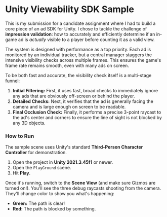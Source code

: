# Unity Viewability SDK Sample

This is my submission for a candidate assignment where I had to build a core piece of an ad SDK for Unity. I chose to tackle the challenge of **impression validation**: how to accurately and efficiently determine if an in-game ad is *actually* visible to a player before counting it as a valid view.

The system is designed with performance as a top priority. Each ad is monitored by an individual tracker, but a central manager staggers the intensive visibility checks across multiple frames. This ensures the game's frame rate remains smooth, even with many ads on screen.

To be both fast and accurate, the visibility check itself is a multi-stage funnel:

1.  **Initial Filtering:** First, it uses fast, broad checks to immediately ignore any ads that are obviously off-screen or behind the player.
2.  **Detailed Checks:** Next, it verifies that the ad is generally facing the camera and is large enough on screen to be readable.
3.  **Final Occlusion Check:** Finally, it performs a precise 3-point raycast to the ad's center and corners to ensure the line of sight is not blocked by any 3D objects.

### How to Run

The sample scene uses Unity's standard **Third-Person Character Controller** for demonstration.

1.  Open the project in **Unity 2021.3.45f1** or newer.
2.  Open the `PlayGround` scene.
3.  Hit **Play**.

Once it's running, switch to the **Scene View** (and make sure Gizmos are turned on!). You'll see the three debug raycasts shooting from the camera. They'll change color to show you what's happening:
* **Green:** The path is clear!
* **Red:** The path is blocked by something.